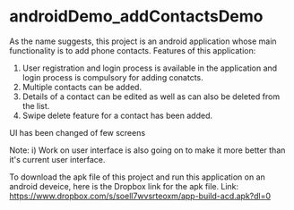 # androidDemo_addContactsDemo

As the name suggests, this project is an android application whose main functionality is to add phone contacts.
Features of this application:
1) User registration and login process is available in the application and login process is compulsory for adding conatcts.
2) Multiple contacts can be added.
3) Details of a contact can be edited as well as can also be deleted from the list.
4) Swipe delete feature for a contact has been added.

UI has been changed of few screens

Note: i) Work on user interface is also going on to make it more better than it's current user interface.

To download the apk file of this project and run this application on an android deveice, here is the Dropbox link for the apk file.
Link: https://www.dropbox.com/s/soell7wvsrteoxm/app-build-acd.apk?dl=0	

